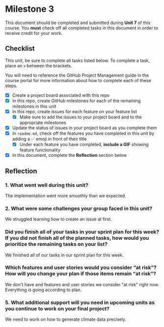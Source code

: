 # Milestone 3

This document should be completed and submitted during **Unit 7** of this course. You **must** check off all completed tasks in this document in order to receive credit for your work.

## Checklist

This unit, be sure to complete all tasks listed below. To complete a task, place an `x` between the brackets.

You will need to reference the GitHub Project Management guide in the course portal for more information about how to complete each of these steps.

- [X] Create a project board associated with this repo
- [x] In this repo, create GitHub milestones for each of the remaining milestones in this unit
- [x] In this repo, create issues for each feature on your feature list
  - [x] Make sure to add the issues to your project board and to the appropriate milestones
- [x] Update the status of issues in your project board as you complete them
- [x] In `readme.md`, check off the features you have completed in this unit by adding a ✅ emoji in front of their title
  - [x] Under each feature you have completed, **include a GIF** showing feature functionality
- [x] In this document, complete the **Reflection** section below

## Reflection

### 1. What went well during this unit?

The implementation went more smoothly than we expected.

### 2. What were some challenges your group faced in this unit?

We struggled learning how to create an issue at first.

### Did you finish all of your tasks in your sprint plan for this week? If you did not finish all of the planned tasks, how would you prioritize the remaining tasks on your list?

We finished all of our tasks in our sprint plan for this week.

### Which features and user stories would you consider “at risk”? How will you change your plan if those items remain “at risk”?

We don't have and features and user stories we consider "at risk" right now. Everything is going according to plan.

### 5. What additional support will you need in upcoming units as you continue to work on your final project?

We need to work on how to generate climate data precisely.
